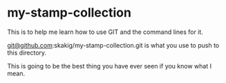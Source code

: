 # my-stamp-collection
This is to help me learn how to use GIT and the command lines for it.

git@github.com:skakig/my-stamp-collection.git is what you use to push to this directory.

This is going to be the best thing you have ever seen if you know what I mean. 
